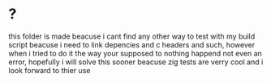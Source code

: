 # ?
this folder is made beacuse i cant find any other way to test with my build script
beacuse i need to link depencies and c headers and such, however when i tried to do
it the way your supposed to nothing happend not even an error, hopefully i will
solve this sooner beacuse zig tests are verry cool and i look forward to thier
use